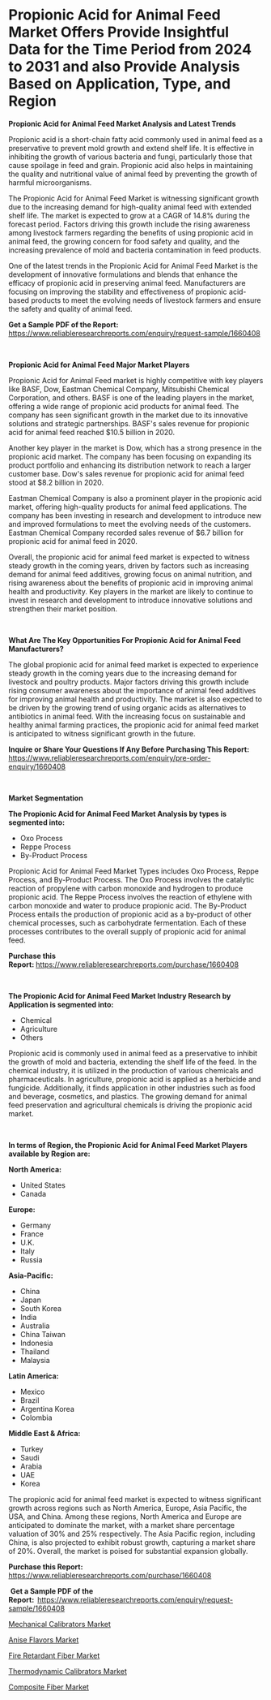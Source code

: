 <p><h1>Propionic Acid for Animal Feed Market Offers Provide Insightful Data for the Time Period from 2024 to 2031 and also Provide Analysis Based on Application, Type, and Region</h1></p><p><strong>Propionic Acid for Animal Feed Market Analysis and Latest Trends</strong></p>
<p><p>Propionic acid is a short-chain fatty acid commonly used in animal feed as a preservative to prevent mold growth and extend shelf life. It is effective in inhibiting the growth of various bacteria and fungi, particularly those that cause spoilage in feed and grain. Propionic acid also helps in maintaining the quality and nutritional value of animal feed by preventing the growth of harmful microorganisms.</p><p>The Propionic Acid for Animal Feed Market is witnessing significant growth due to the increasing demand for high-quality animal feed with extended shelf life. The market is expected to grow at a CAGR of 14.8% during the forecast period. Factors driving this growth include the rising awareness among livestock farmers regarding the benefits of using propionic acid in animal feed, the growing concern for food safety and quality, and the increasing prevalence of mold and bacteria contamination in feed products.</p><p>One of the latest trends in the Propionic Acid for Animal Feed Market is the development of innovative formulations and blends that enhance the efficacy of propionic acid in preserving animal feed. Manufacturers are focusing on improving the stability and effectiveness of propionic acid-based products to meet the evolving needs of livestock farmers and ensure the safety and quality of animal feed.</p></p>
<p><strong>Get a Sample PDF of the Report:&nbsp;</strong> <a href="https://www.reliableresearchreports.com/enquiry/request-sample/1660408">https://www.reliableresearchreports.com/enquiry/request-sample/1660408</a></p>
<p>&nbsp;</p>
<p><strong>Propionic Acid for Animal Feed Major Market Players</strong></p>
<p><p>Propionic Acid for Animal Feed market is highly competitive with key players like BASF, Dow, Eastman Chemical Company, Mitsubishi Chemical Corporation, and others. BASF is one of the leading players in the market, offering a wide range of propionic acid products for animal feed. The company has seen significant growth in the market due to its innovative solutions and strategic partnerships. BASF's sales revenue for propionic acid for animal feed reached $10.5 billion in 2020.</p><p>Another key player in the market is Dow, which has a strong presence in the propionic acid market. The company has been focusing on expanding its product portfolio and enhancing its distribution network to reach a larger customer base. Dow's sales revenue for propionic acid for animal feed stood at $8.2 billion in 2020.</p><p>Eastman Chemical Company is also a prominent player in the propionic acid market, offering high-quality products for animal feed applications. The company has been investing in research and development to introduce new and improved formulations to meet the evolving needs of the customers. Eastman Chemical Company recorded sales revenue of $6.7 billion for propionic acid for animal feed in 2020.</p><p>Overall, the propionic acid for animal feed market is expected to witness steady growth in the coming years, driven by factors such as increasing demand for animal feed additives, growing focus on animal nutrition, and rising awareness about the benefits of propionic acid in improving animal health and productivity. Key players in the market are likely to continue to invest in research and development to introduce innovative solutions and strengthen their market position.</p></p>
<p>&nbsp;</p>
<p><strong>What Are The Key Opportunities For Propionic Acid for Animal Feed Manufacturers?</strong></p>
<p><p>The global propionic acid for animal feed market is expected to experience steady growth in the coming years due to the increasing demand for livestock and poultry products. Major factors driving this growth include rising consumer awareness about the importance of animal feed additives for improving animal health and productivity. The market is also expected to be driven by the growing trend of using organic acids as alternatives to antibiotics in animal feed. With the increasing focus on sustainable and healthy animal farming practices, the propionic acid for animal feed market is anticipated to witness significant growth in the future.</p></p>
<p><strong>Inquire or Share Your Questions If Any Before Purchasing This Report:</strong> <a href="https://www.reliableresearchreports.com/enquiry/pre-order-enquiry/1660408">https://www.reliableresearchreports.com/enquiry/pre-order-enquiry/1660408</a></p>
<p>&nbsp;</p>
<p><strong>Market Segmentation</strong></p>
<p><strong>The Propionic Acid for Animal Feed Market Analysis by types is segmented into:</strong></p>
<p><ul><li>Oxo Process</li><li>Reppe Process</li><li>By-Product Process</li></ul></p>
<p><p>Propionic Acid for Animal Feed Market Types includes Oxo Process, Reppe Process, and By-Product Process. The Oxo Process involves the catalytic reaction of propylene with carbon monoxide and hydrogen to produce propionic acid. The Reppe Process involves the reaction of ethylene with carbon monoxide and water to produce propionic acid. The By-Product Process entails the production of propionic acid as a by-product of other chemical processes, such as carbohydrate fermentation. Each of these processes contributes to the overall supply of propionic acid for animal feed.</p></p>
<p><strong>Purchase this Report:&nbsp;</strong><a href="https://www.reliableresearchreports.com/purchase/1660408">https://www.reliableresearchreports.com/purchase/1660408</a></p>
<p>&nbsp;</p>
<p><strong>The Propionic Acid for Animal Feed Market Industry Research by Application is segmented into:</strong></p>
<p><ul><li>Chemical</li><li>Agriculture</li><li>Others</li></ul></p>
<p><p>Propionic acid is commonly used in animal feed as a preservative to inhibit the growth of mold and bacteria, extending the shelf life of the feed. In the chemical industry, it is utilized in the production of various chemicals and pharmaceuticals. In agriculture, propionic acid is applied as a herbicide and fungicide. Additionally, it finds application in other industries such as food and beverage, cosmetics, and plastics. The growing demand for animal feed preservation and agricultural chemicals is driving the propionic acid market.</p></p>
<p>&nbsp;</p>
<p><strong>In terms of Region, the Propionic Acid for Animal Feed Market Players available by Region are:</strong></p>
<p>
    <p> <strong> North America: </strong>
        <ul>
            <li>United States</li>
            <li>Canada</li>
        </ul>
        </p> 
    <p> <strong> Europe: </strong>
        <ul>
            <li>Germany</li>
            <li>France</li>
            <li>U.K.</li>
            <li>Italy</li>
            <li>Russia</li>
        </ul>
        </p> 
    <p> <strong> Asia-Pacific: </strong>
        <ul>
            <li>China</li>
            <li>Japan</li>
            <li>South Korea</li>
            <li>India</li>
            <li>Australia</li>
            <li>China Taiwan</li>
            <li>Indonesia</li>
            <li>Thailand</li>
            <li>Malaysia</li>
        </ul>
        </p> 
    <p> <strong> Latin America: </strong>
        <ul>
            <li>Mexico</li>
            <li>Brazil</li>
            <li>Argentina Korea</li>
            <li>Colombia</li>
        </ul>
        </p> 
    <p> <strong> Middle East & Africa: </strong>
        <ul>
            <li>Turkey</li>
            <li>Saudi</li>
            <li>Arabia</li>
            <li>UAE</li>
            <li>Korea</li>
        </ul>
    </p>
    </p>
<p><p>The propionic acid for animal feed market is expected to witness significant growth across regions such as North America, Europe, Asia Pacific, the USA, and China. Among these regions, North America and Europe are anticipated to dominate the market, with a market share percentage valuation of 30% and 25% respectively. The Asia Pacific region, including China, is also projected to exhibit robust growth, capturing a market share of 20%. Overall, the market is poised for substantial expansion globally.</p></p>
<p><strong>Purchase this Report: </strong><a href="https://www.reliableresearchreports.com/purchase/1660408">https://www.reliableresearchreports.com/purchase/1660408</a></p>
<p>&nbsp;<strong>Get a Sample PDF of the Report:&nbsp;&nbsp;</strong><a href="https://www.reliableresearchreports.com/enquiry/request-sample/1660408">https://www.reliableresearchreports.com/enquiry/request-sample/1660408</a></p>
<p><strong></strong></p>
<p><p><a href="https://acidic-farm-354.notion.site/Mechanical-Calibrators-Market-Provides-a-Comprehensive-Analysis-Including-a-Macro-Overview-of-the-Ma-f015adcfcac24383b61f8f3a8a309e86">Mechanical Calibrators Market</a></p><p><a href="https://glittery-fuchsia-86a.notion.site/Anise-Flavors-Market-Size-and-Growth-Market-Segmentation-Regional-and-Country-Breakdowns-and-Mark-d3da501aedcd4df78f22bde3e7c2e565">Anise Flavors Market</a></p><p><a href="https://view.publitas.com/reportprime-1/fire-retardant-fiber-market-insights-market-players-and-forecast-till-2031/">Fire Retardant Fiber Market</a></p><p><a href="https://glittery-fuchsia-86a.notion.site/Thermodynamic-Calibrators-Market-Analysis-Examines-its-Scope-on-Growth-Opportunities-and-Forecasted-29f5dbe5f50a4abd91deadbe85838f8f">Thermodynamic Calibrators Market</a></p><p><a href="https://view.publitas.com/reportprime-1/composite-fiber-market-growth-market-trends-covid-19-impact-and-forecasts-for-period-from-2024-2031/">Composite Fiber Market</a></p></p>